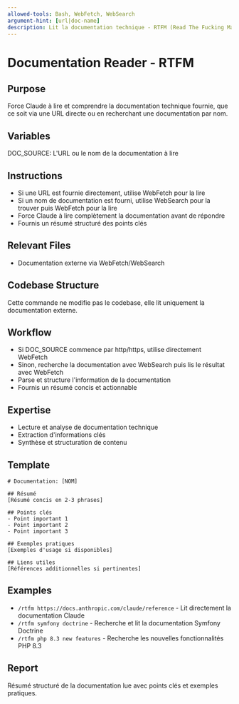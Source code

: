 ```yaml
---
allowed-tools: Bash, WebFetch, WebSearch
argument-hint: [url|doc-name]
description: Lit la documentation technique - RTFM (Read The Fucking Manual)
---
```


# Documentation Reader - RTFM

## Purpose
Force Claude à lire et comprendre la documentation technique fournie, que ce soit via une URL directe ou en recherchant une documentation par nom.

## Variables
DOC_SOURCE: L'URL ou le nom de la documentation à lire

## Instructions
- Si une URL est fournie directement, utilise WebFetch pour la lire
- Si un nom de documentation est fourni, utilise WebSearch pour la trouver puis WebFetch pour la lire
- Force Claude à lire complètement la documentation avant de répondre
- Fournis un résumé structuré des points clés

## Relevant Files
- Documentation externe via WebFetch/WebSearch

## Codebase Structure
Cette commande ne modifie pas le codebase, elle lit uniquement la documentation externe.

## Workflow
- Si DOC_SOURCE commence par http/https, utilise directement WebFetch
- Sinon, recherche la documentation avec WebSearch puis lis le résultat avec WebFetch
- Parse et structure l'information de la documentation
- Fournis un résumé concis et actionnable

## Expertise
- Lecture et analyse de documentation technique
- Extraction d'informations clés
- Synthèse et structuration de contenu

## Template
```
# Documentation: [NOM]

## Résumé
[Résumé concis en 2-3 phrases]

## Points clés
- Point important 1
- Point important 2
- Point important 3

## Exemples pratiques
[Exemples d'usage si disponibles]

## Liens utiles
[Références additionnelles si pertinentes]
```

## Examples
- `/rtfm https://docs.anthropic.com/claude/reference` - Lit directement la documentation Claude
- `/rtfm symfony doctrine` - Recherche et lit la documentation Symfony Doctrine
- `/rtfm php 8.3 new features` - Recherche les nouvelles fonctionnalités PHP 8.3

## Report
Résumé structuré de la documentation lue avec points clés et exemples pratiques.
